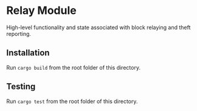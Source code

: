 # Relay Module

High-level functionality and state associated with block relaying and theft reporting.

## Installation

Run `cargo build` from the root folder of this directory.

## Testing

Run `cargo test` from the root folder of this directory.
